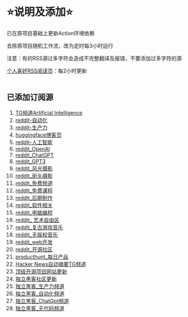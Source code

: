# ⭐说明及添加⭐

已在原项目基础上更新Action环境依赖

去除原项目随机工作流，改为定时每3小时运行

注意：有的RSS源过多字符会造成不完整翻译及报错，不要添加过多字符的源

[个人喜好RSS阅读页](https://rcy1314.github.io/news/)：每2小时更新

<img src="https://camo.githubusercontent.com/82291b0fe831bfc6781e07fc5090cbd0a8b912bb8b8d4fec0696c881834f81ac/68747470733a2f2f70726f626f742e6d656469612f394575424971676170492e676966" width="800"  height="3">

## 已添加订阅源
 1. [TG频道Artificial Intelligence](https://rcy1314.github.io/Rss-Translation/rss/Artificial_intelligence_in.xml)
 2. [reddit-自动化](https://rcy1314.github.io/Rss-Translation/rss/reddit_automation.xml)
 3. [reddit-生产力](https://rcy1314.github.io/Rss-Translation/rss/reddit_productivity.xml)
 4. [huggingface博客页](https://rcy1314.github.io/Rss-Translation/rss/huggingface_blog.xml)
 5. [reddit-人工智能](https://rcy1314.github.io/Rss-Translation/rss/reddit_ArtificialInteligence.xml)
 6. [reddit_OpenAI](https://rcy1314.github.io/Rss-Translation/rss/reddit_OpenAI.xml)
 7. [reddit_ChatGPT](https://rcy1314.github.io/Rss-Translation/rss/reddit_ChatGPT.xml)
 8. [reddit_GPT3](https://rcy1314.github.io/Rss-Translation/rss/reddit_GPT3.xml)
 9. [reddit_风光摄影](https://rcy1314.github.io/Rss-Translation/rss/reddit_LandscapePhotography.xml)
 10. [reddit_街头摄影](https://rcy1314.github.io/Rss-Translation/rss/reddit_streetphotography.xml)
 11. [reddit_免费频道](https://rcy1314.github.io/Rss-Translation/rss/reddit_FREE.xml)
 12. [reddit_免费课程](https://rcy1314.github.io/Rss-Translation/rss/reddit_FREECoursesEveryday.xml)
 13. [reddit_后期制作](https://rcy1314.github.io/Rss-Translation/rss/reddit_editors.xml)
 14. [reddit_软件相关](https://rcy1314.github.io/Rss-Translation/rss/reddit_software.xml)
 15. [reddit_电脑编程](https://rcy1314.github.io/Rss-Translation/rss/reddit_programming.xml)
 16. [reddit_ 艺术自由区](https://rcy1314.github.io/Rss-Translation/rss/reddit_PixelArt.xml)
 17. [reddit_复古游戏音乐](https://rcy1314.github.io/Rss-Translation/rss/reddit_chiptunes.xml)
 18. [reddit_无版权音乐](https://rcy1314.github.io/Rss-Translation/rss/reddit_youtubeaudiolibrary.xml)
 19. [reddit_web开发](https://rcy1314.github.io/Rss-Translation/rss/reddit_webdev.xml)
 20. [reddit_开源社区](https://rcy1314.github.io/Rss-Translation/rss/reddit_opensource.xml)
 21. [producthunt_每日产品](https://rcy1314.github.io/Rss-Translation/rss/producthunt_today.xml)
 22. [Hacker News自动摘要TG频道](https://rcy1314.github.io/Rss-Translation/rss/hn_summary.xml)
 23. [顶级开源项目网站更新](https://rcy1314.github.io/Rss-Translation/rss/opensourceagenda.xml)
 24. [独立黑客社区更新](https://rcy1314.github.io/Rss-Translation/rss/indiehackers-world.xml)
 25. [独立黑客_生产力频道](https://rcy1314.github.io/Rss-Translation/rss/indiehackers-productivity.xml)
 26. [独立黑客_自动化频道](https://rcy1314.github.io/Rss-Translation/rss/indiehackers-Automation.xml)
 27. [独立黑客_ChatGpt频道](https://rcy1314.github.io/Rss-Translation/rss/indiehackers-ChatGPT.xml)
 28. [独立黑客_无代码频道](https://rcy1314.github.io/Rss-Translation/rss/indiehackers-No-Code.xml)
